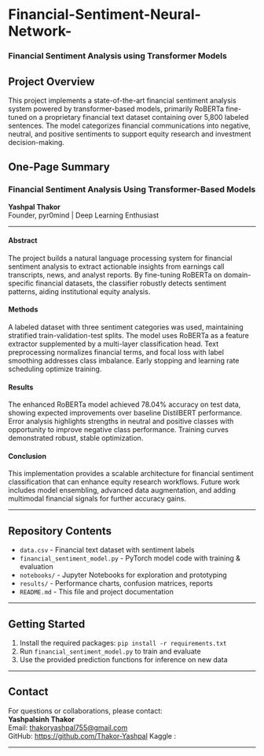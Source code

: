 # Financial-Sentiment-Neural-Network-

### Financial Sentiment Analysis using Transformer Models

## Project Overview

This project implements a state-of-the-art financial sentiment analysis system powered by transformer-based models, primarily RoBERTa fine-tuned on a proprietary financial text dataset containing over 5,800 labeled sentences. The model categorizes financial communications into negative, neutral, and positive sentiments to support equity research and investment decision-making.

## One-Page Summary

### Financial Sentiment Analysis Using Transformer-Based Models

**Yashpal Thakor**  
Founder, pyr0mind | Deep Learning Enthusiast  

---

#### Abstract

The project builds a natural language processing system for financial sentiment analysis to extract actionable insights from earnings call transcripts, news, and analyst reports. By fine-tuning RoBERTa on domain-specific financial datasets, the classifier robustly detects sentiment patterns, aiding institutional equity analysis.

#### Methods

A labeled dataset with three sentiment categories was used, maintaining stratified train-validation-test splits. The model uses RoBERTa as a feature extractor supplemented by a multi-layer classification head. Text preprocessing normalizes financial terms, and focal loss with label smoothing addresses class imbalance. Early stopping and learning rate scheduling optimize training.

#### Results

The enhanced RoBERTa model achieved 78.04% accuracy on test data, showing expected improvements over baseline DistilBERT performance. Error analysis highlights strengths in neutral and positive classes with opportunity to improve negative class performance. Training curves demonstrated robust, stable optimization.

#### Conclusion

This implementation provides a scalable architecture for financial sentiment classification that can enhance equity research workflows. Future work includes model ensembling, advanced data augmentation, and adding multimodal financial signals for further accuracy gains.

---

## Repository Contents

- `data.csv` - Financial text dataset with sentiment labels
- `financial_sentiment_model.py` - PyTorch model code with training & evaluation
- `notebooks/` - Jupyter Notebooks for exploration and prototyping
- `results/` - Performance charts, confusion matrices, reports
- `README.md` - This file and project documentation

---

## Getting Started

1. Install the required packages: `pip install -r requirements.txt`
2. Run `financial_sentiment_model.py` to train and evaluate
3. Use the provided prediction functions for inference on new data

---

## Contact

For questions or collaborations, please contact:  
**Yashpalsinh Thakor**  
Email: thakoryashpal755@gmail.com  
GitHub: https://github.com/Thakor-Yashpal
Kaggle : 

---

